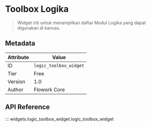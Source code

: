 # Toolbox Logika

> Widget inti untuk menampilkan daftar Modul Logika yang dapat digunakan di kanvas.

## Metadata

| Attribute | Value |
| --- | --- |
| ID | `logic_toolbox_widget` |
| Tier | Free |
| Version | 1.0 |
| Author | Flowork Core |

## API Reference

::: widgets.logic_toolbox_widget.logic_toolbox_widget

